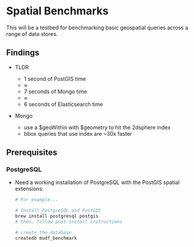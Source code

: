 # Spatial Benchmarks

This will be a testbed for benchmarking basic geospatial queries across a range of data stores.

## Findings

- TLDR
  - 1 second of PostGIS time
  - ≈
  - 7 seconds of Mongo time
  - ≈
  - 6 seconds of Elasticsearch time

- Mongo
  - use a $geoWithin with $geometry to hit the 2dsphere index
  - bbox queries that use index are ~30x faster

## Prerequisites

### PostgreSQL

- Need a working installation of PostgreSQL with the PostGIS spatial extensions:
  ```sh
  # For example...

  # Install PostgreSQL and PostGIS
  brew install postgresql postgis
  # then, follow post-install instructions

  # create the database
  createdb mudf_benchmark
  ```
